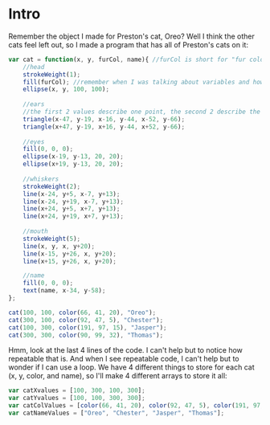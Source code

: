 # Intro
Remember the object I made for Preston's cat, Oreo? Well I think the other cats feel left out, so I made a program that has all of Preston's cats on it:
```js
var cat = function(x, y, furCol, name){ //furCol is short for "fur color"
    //head
    strokeWeight(1);
    fill(furCol); //remember when I was talking about variables and how you can store colors in variables with the color function?
    ellipse(x, y, 100, 100);
    
    //ears
    //the first 2 values describe one point, the second 2 describe the second point, and the third 2 describe the third point
    triangle(x-47, y-19, x-16, y-44, x-52, y-66);
    triangle(x+47, y-19, x+16, y-44, x+52, y-66);
    
    //eyes
    fill(0, 0, 0);
    ellipse(x-19, y-13, 20, 20);
    ellipse(x+19, y-13, 20, 20);
    
    //whiskers
    strokeWeight(2);
    line(x-24, y+5, x-7, y+13);
    line(x-24, y+19, x-7, y+13);
    line(x+24, y+5, x+7, y+13);
    line(x+24, y+19, x+7, y+13);
    
    //mouth
    strokeWeight(5);
    line(x, y, x, y+20);
    line(x-15, y+26, x, y+20);
    line(x+15, y+26, x, y+20);

    //name
    fill(0, 0, 0);
    text(name, x-34, y-58);
};

cat(100, 100, color(66, 41, 20), "Oreo");
cat(300, 100, color(92, 47, 5), "Chester");
cat(100, 300, color(191, 97, 15), "Jasper");
cat(300, 300, color(90, 99, 32), "Thomas");
```
Hmm, look at the last 4 lines of the code. I can't help but to notice how repeatable that is. And when I see repeatable code, I can't help but to wonder if I can use a loop. We have 4 different things to store for each cat (x, y, color, and name), so I'll make 4 different arrays to store it all:
```js
var catXvalues = [100, 300, 100, 300];
var catYvalues = [100, 100, 300, 300];
var catColValues = [color(66, 41, 20), color(92, 47, 5), color(191, 97, 15), color(90, 99, 32)];
var catNameValues = ["Oreo", "Chester", "Jasper", "Thomas"];
```
